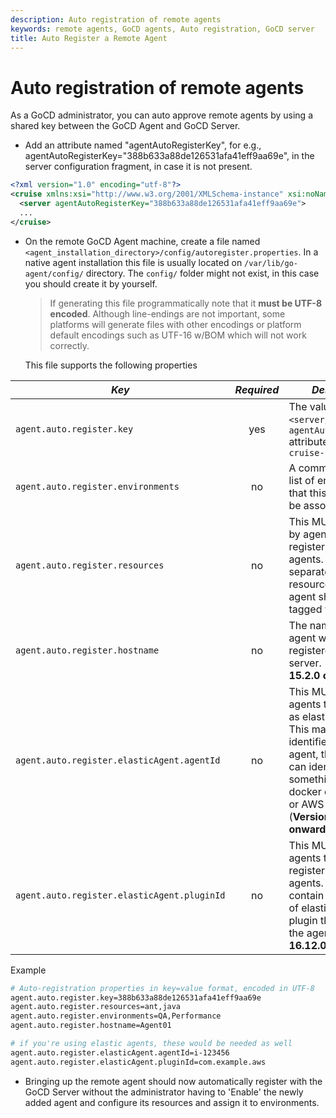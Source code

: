 ```yaml
---
description: Auto registration of remote agents
keywords: remote agents, GoCD agents, Auto registration, GoCD server
title: Auto Register a Remote Agent
---
```


# Auto registration of remote agents

As a GoCD administrator, you can auto approve remote agents by using a shared key between the GoCD Agent and GoCD Server.

- Add an attribute named "agentAutoRegisterKey", for e.g., agentAutoRegisterKey="388b633a88de126531afa41eff9aa69e", in the server configuration fragment, in case it is not present.

```xml
<?xml version="1.0" encoding="utf-8"?>
<cruise xmlns:xsi="http://www.w3.org/2001/XMLSchema-instance" xsi:noNamespaceSchemaLocation="cruise-config.xsd" schemaVersion="75">
  <server agentAutoRegisterKey="388b633a88de126531afa41eff9aa69e">
  ...
</cruise>
```

- On the remote GoCD Agent machine, create a file named `<agent_installation_directory>/config/autoregister.properties`. In a native agent installation this file is usually located on `/var/lib/go-agent/config/` directory. The `config/` folder might not exist, in this case you should create it by yourself.

  > If generating this file programmatically note that it **must be UTF-8 encoded**. Although line-endings are not important, some platforms will generate files with other encodings or platform default encodings such as UTF-16 w/BOM which will not work correctly.

    This file supports the following properties

| *Key*                                       | *Required* | *Description*                                                                                                                                                                                                                         |
|---------------------------------------------|:----------:|---------------------------------------------------------------------------------------------------------------------------------------------------------------------------------------------------------------------------------------|
| `agent.auto.register.key`                   |    yes     | The value of the `<server/>` element's `agentAutoRegisterKey` attribute from `cruise-config.xml`                                                                                                                                      |
| `agent.auto.register.environments`          |     no     | A comma separated list of environments that this agent should be associated with.                                                                                                                                                     |
| `agent.auto.register.resources`             |     no     | This MUST not be set by agents that register as elastic-agents. A comma separated list of resources that this agent should be tagged with.                                                                                            |
| `agent.auto.register.hostname`              |     no     | The name of the agent when it is registered with the server. (**Version 15.2.0 onwards**)                                                                                                                                             |
| `agent.auto.register.elasticAgent.agentId`  |     no     | This MUST be set by agents that register as elastic-agents. This may contain an identifier of the agent, that the plugin can identify. Can be something like a docker container ID, or AWS instance ID. (**Version 16.12.0 onwards**) |
| `agent.auto.register.elasticAgent.pluginId` |     no     | This MUST be set by agents that to register as elastic-agents. This should contain the plugin id of elastic-agent plugin that spins up the agent. (**Version 16.12.0 onwards**)                                                       |

Example

```bash
# Auto-registration properties in key=value format, encoded in UTF-8
agent.auto.register.key=388b633a88de126531afa41eff9aa69e
agent.auto.register.resources=ant,java
agent.auto.register.environments=QA,Performance
agent.auto.register.hostname=Agent01

# if you're using elastic agents, these would be needed as well
agent.auto.register.elasticAgent.agentId=i-123456
agent.auto.register.elasticAgent.pluginId=com.example.aws
```

- Bringing up the remote agent should now automatically register with the GoCD Server without the administrator having to 'Enable' the newly added agent and configure its resources and assign it to environments.
